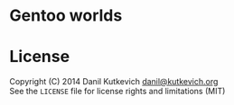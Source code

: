 # Gentoo worlds

# License

Copyright (C) 2014 Danil Kutkevich <danil@kutkevich.org>  
See the `LICENSE` file for license rights and limitations (MIT)
